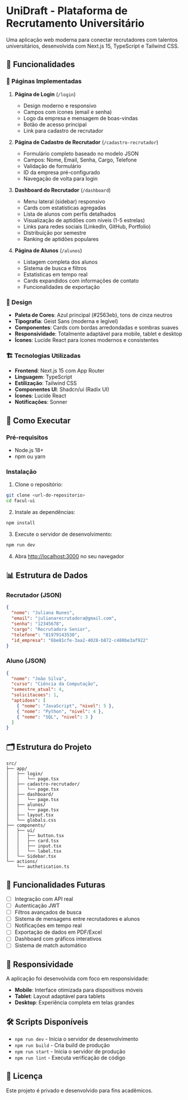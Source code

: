 # UniDraft - Plataforma de Recrutamento Universitário

Uma aplicação web moderna para conectar recrutadores com talentos universitários, desenvolvida com Next.js 15, TypeScript e Tailwind CSS.

## 🎯 Funcionalidades

### 📱 Páginas Implementadas

1. **Página de Login** (`/login`)
   - Design moderno e responsivo
   - Campos com ícones (email e senha)
   - Logo da empresa e mensagem de boas-vindas
   - Botão de acesso principal
   - Link para cadastro de recrutador

2. **Página de Cadastro de Recrutador** (`/cadastro-recrutador`)
   - Formulário completo baseado no modelo JSON
   - Campos: Nome, Email, Senha, Cargo, Telefone
   - Validação de formulário
   - ID da empresa pré-configurado
   - Navegação de volta para login

3. **Dashboard do Recrutador** (`/dashboard`)
   - Menu lateral (sidebar) responsivo
   - Cards com estatísticas agregadas
   - Lista de alunos com perfis detalhados
   - Visualização de aptidões com níveis (1-5 estrelas)
   - Links para redes sociais (LinkedIn, GitHub, Portfolio)
   - Distribuição por semestre
   - Ranking de aptidões populares

4. **Página de Alunos** (`/alunos`)
   - Listagem completa dos alunos
   - Sistema de busca e filtros
   - Estatísticas em tempo real
   - Cards expandidos com informações de contato
   - Funcionalidades de exportação

### 🎨 Design

- **Paleta de Cores**: Azul principal (#2563eb), tons de cinza neutros
- **Tipografia**: Geist Sans (moderna e legível)
- **Componentes**: Cards com bordas arredondadas e sombras suaves
- **Responsividade**: Totalmente adaptável para mobile, tablet e desktop
- **Ícones**: Lucide React para ícones modernos e consistentes

### 🏗️ Tecnologias Utilizadas

- **Frontend**: Next.js 15 com App Router
- **Linguagem**: TypeScript
- **Estilização**: Tailwind CSS
- **Componentes UI**: Shadcn/ui (Radix UI)
- **Ícones**: Lucide React
- **Notificações**: Sonner

## 🚀 Como Executar

### Pré-requisitos

- Node.js 18+ 
- npm ou yarn

### Instalação

1. Clone o repositório:
```bash
git clone <url-do-repositorio>
cd facul-ui
```

2. Instale as dependências:
```bash
npm install
```

3. Execute o servidor de desenvolvimento:
```bash
npm run dev
```

4. Abra [http://localhost:3000](http://localhost:3000) no seu navegador

## 📊 Estrutura de Dados

### Recrutador (JSON)
```json
{
  "nome": "Juliana Nunes",
  "email": "julianarecrutadora@gmail.com",
  "senha": "12345678",
  "cargo": "Recrutadora Senior",
  "telefone": "81979143530",
  "id_empresa": "6be81cfe-3aa2-4028-b872-c480be3af922"
}
```

### Aluno (JSON)
```json
{
  "nome": "João Silva",
  "curso": "Ciência da Computação",
  "semestre_atual": 4,
  "solicitacoes": 1,
  "aptidoes": [
    { "nome": "JavaScript", "nivel": 5 },
    { "nome": "Python", "nivel": 4 },
    { "nome": "SQL", "nivel": 3 }
  ]
}
```

## 🗂️ Estrutura do Projeto

```
src/
├── app/
│   ├── login/
│   │   └── page.tsx
│   ├── cadastro-recrutador/
│   │   └── page.tsx
│   ├── dashboard/
│   │   └── page.tsx
│   ├── alunos/
│   │   └── page.tsx
│   ├── layout.tsx
│   └── globals.css
├── components/
│   ├── ui/
│   │   ├── button.tsx
│   │   ├── card.tsx
│   │   ├── input.tsx
│   │   └── label.tsx
│   └── Sidebar.tsx
└── actions/
    └── authetication.ts
```

## 🎯 Funcionalidades Futuras

- [ ] Integração com API real
- [ ] Autenticação JWT
- [ ] Filtros avançados de busca
- [ ] Sistema de mensagens entre recrutadores e alunos
- [ ] Notificações em tempo real
- [ ] Exportação de dados em PDF/Excel
- [ ] Dashboard com gráficos interativos
- [ ] Sistema de match automático

## 📱 Responsividade

A aplicação foi desenvolvida com foco em responsividade:
- **Mobile**: Interface otimizada para dispositivos móveis
- **Tablet**: Layout adaptável para tablets
- **Desktop**: Experiência completa em telas grandes

## 🛠️ Scripts Disponíveis

- `npm run dev` - Inicia o servidor de desenvolvimento
- `npm run build` - Cria build de produção
- `npm run start` - Inicia o servidor de produção
- `npm run lint` - Executa verificação de código

## 📝 Licença

Este projeto é privado e desenvolvido para fins acadêmicos.
